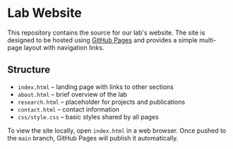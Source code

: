 # Lab Website

This repository contains the source for our lab's website. The site is designed to be hosted using [GitHub Pages](https://pages.github.com/) and provides a simple multi-page layout with navigation links.

## Structure

- `index.html` – landing page with links to other sections
- `about.html` – brief overview of the lab
- `research.html` – placeholder for projects and publications
- `contact.html` – contact information
- `css/style.css` – basic styles shared by all pages

To view the site locally, open `index.html` in a web browser. Once pushed to the `main` branch, GitHub Pages will publish it automatically.

